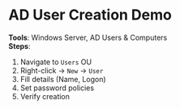 # AD User Creation Demo  
**Tools**: Windows Server, AD Users & Computers  
**Steps**:  
1. Navigate to `Users` OU  
2. Right-click → `New` → `User`  
3. Fill details (Name, Logon)  
4. Set password policies  
5. Verify creation  
